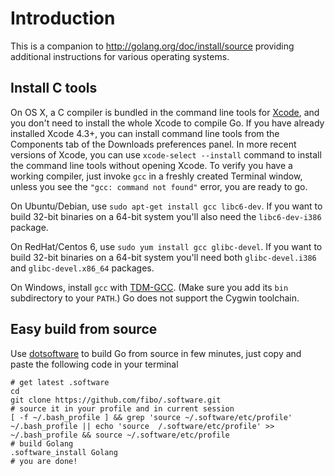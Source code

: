# Introduction

This is a companion to http://golang.org/doc/install/source providing additional instructions for various operating systems.

## Install C tools

On OS X, a C compiler is bundled in the command line tools for
[Xcode](http://developer.apple.com/Xcode/),
and you don't need to install the whole Xcode to compile Go.
If you have already installed Xcode 4.3+, you can install command
line tools from the Components tab of the Downloads preferences panel.
In more recent versions of Xcode, you can use ` xcode-select --install `
command to install the command line tools without opening Xcode.
To verify you have a working compiler, just invoke ` gcc `
in a freshly created Terminal window, unless you see the
` "gcc: command not found" ` error, you are ready to go.

On Ubuntu/Debian, use ` sudo apt-get install gcc libc6-dev `.
If you want to build 32-bit binaries on a 64-bit system you'll also need the ` libc6-dev-i386 ` package.

On RedHat/Centos 6, use ` sudo yum install gcc glibc-devel `.
If you want to build 32-bit binaries on a 64-bit system you'll need both
` glibc-devel.i386 ` and ` glibc-devel.x86_64 ` packages.

On Windows, install ` gcc ` with
[TDM-GCC](http://tdm-gcc.tdragon.net/).
(Make sure you add its ` bin ` subdirectory to your ` PATH `.) Go does not support the Cygwin toolchain.

## Easy build from source

Use [dotsoftware](http://g14n.info/dotsoftware/) to build Go from source in few minutes, just copy and paste the following code in your terminal

```
# get latest .software
cd
git clone https://github.com/fibo/.software.git
# source it in your profile and in current session
[ -f ~/.bash_profile ] && grep 'source ~/.software/etc/profile' ~/.bash_profile || echo 'source  /.software/etc/profile' >> ~/.bash_profile && source ~/.software/etc/profile
# build Golang
.software_install Golang
# you are done!
```
